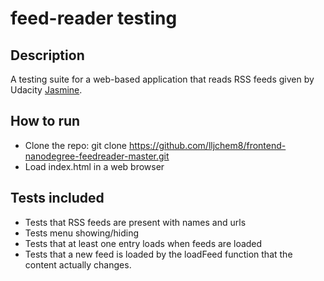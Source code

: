 # feed-reader testing

## Description

A testing suite for a web-based application that reads RSS feeds given by Udacity [Jasmine](http://jasmine.github.io/).

## How to run
* Clone the repo: git clone
https://github.com/lljchem8/frontend-nanodegree-feedreader-master.git
* Load index.html in a web browser

## Tests included
* Tests that RSS feeds are present with names and urls
* Tests menu showing/hiding
* Tests that at least one entry loads when feeds are loaded
* Tests that a new feed is loaded by the loadFeed function that the content actually changes.
